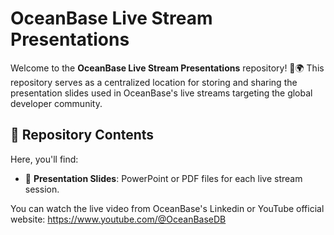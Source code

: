 # OceanBase Live Stream Presentations

Welcome to the **OceanBase Live Stream Presentations** repository! 🎥🌍 This repository serves as a centralized location for storing and sharing the presentation slides used in OceanBase's live streams targeting the global developer community.

## 📂 Repository Contents

Here, you'll find:
- 🌟 **Presentation Slides**: PowerPoint or PDF files for each live stream session.

You can watch the live video from OceanBase's Linkedin or YouTube official website:
https://www.youtube.com/@OceanBaseDB
